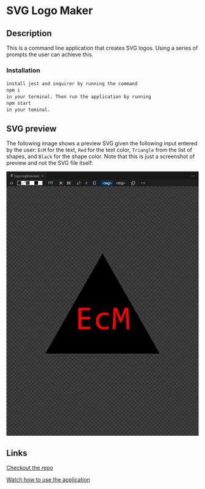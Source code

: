 # SVG Logo Maker

## Description
This is a command line application that creates SVG logos. Using a series of prompts the user can achieve this. 

### Installation



```md
install jest and inquirer by running the command 
npm i
in your terminal. Then run the application by running
npm start
in your teminal.
```


## SVG preview

The following image shows a preview SVG given the following input entered by the user: `EcM` for the text, `Red` for the text color, `Triangle` from the list of shapes, and `Black` for the shape color. Note that this is just a screenshot of preview and not the SVG file itself:

![Image showing an example created svg logo](./assets/Desktop%20Screenshot%202024.04.16%20-%2017.03.47.10.png)

## Links

[Checkout the repo](https://github.com/EnchantedMoth/SVG-Logo-Maker)

[Watch how to use the application]()


